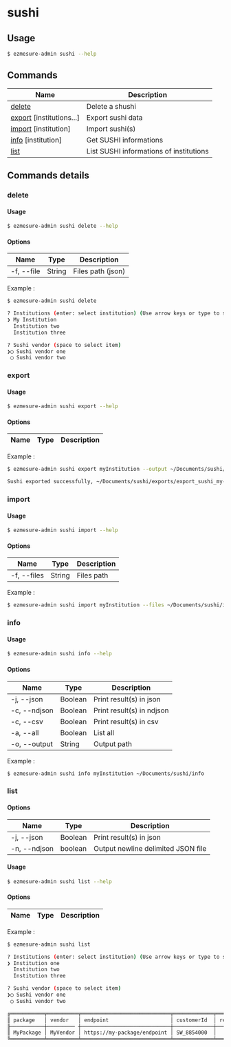 # sushi

## Usage

```bash
$ ezmesure-admin sushi --help
```

## Commands

| Name | Description |
| --- | --- |
| [delete](#delete) | Delete a shushi |
| [export](#export) [institutions...] | Export sushi data |
| [import](#import) [institution] | Import sushi(s) |
| [info](#info) [institution] | Get SUSHI informations |
| [list](#list) | List SUSHI informations of institutions |

## Commands details

### delete

#### Usage
```bash
$ ezmesure-admin sushi delete --help
```

#### Options
| Name | Type | Description |
| --- | --- | --- |
| -f, --file | String | Files path (json) |

Example :
```bash
$ ezmesure-admin sushi delete

? Institutions (enter: select institution) (Use arrow keys or type to search)
❯ My Institution
  Institution two
  Institution three

? Sushi vendor (space to select item) 
❯◯ Sushi vendor one
 ◯ Sushi vendor two
```

### export

#### Usage
```bash
$ ezmesure-admin sushi export --help
```

#### Options
| Name | Type | Description |
| --- | --- | --- |


Example :
```bash
$ ezmesure-admin sushi export myInstitution --output ~/Documents/sushi/exports

Sushi exported successfully, ~/Documents/sushi/exports/export_sushi_my-institution_2021_04_20_13_35_35.json
```

### import

#### Usage
```bash
$ ezmesure-admin sushi import --help
```

#### Options
| Name | Type | Description |
| --- | --- | --- |
| -f, --files | String | Files path |

Example :
```bash
$ ezmesure-admin sushi import myInstitution --files ~/Documents/sushi/imports/*.json
```

### info

#### Usage
```bash
$ ezmesure-admin sushi info --help
```

#### Options
| Name | Type | Description |
| --- | --- | --- |
| -j, --json | Boolean | Print result(s) in json |
| -c, --ndjson | Boolean | Print result(s) in ndjson |
| -c, --csv | Boolean | Print result(s) in csv |
| -a, --all | Boolean | List all |
| -o, --output | String | Output path |

Example :
```bash
$ ezmesure-admin sushi info myInstitution ~/Documents/sushi/info
```

### list

#### Options
| Name | Type | Description |
| --- | --- | --- |
| -j, --json | Boolean | Print result(s) in json |
| -n, --ndjson | boolean | Output newline delimited JSON file |

#### Usage
```bash
$ ezmesure-admin sushi list --help
```

#### Options
| Name | Type | Description |
| --- | --- | --- |

Example :
```bash
$ ezmesure-admin sushi list

? Institutions (enter: select institution) (Use arrow keys or type to search)
❯ Institution one
  Institution two
  Institution three

? Sushi vendor (space to select item) 
❯◯ Sushi vendor one
 ◯ Sushi vendor two

╔═══════════╤══════════╤═════════════════════════════╤═════════════╤═════════════╤════════════════════════════════════════════╤═════════╗
║ package   │ vendor   │ endpoint                    │ customerId  │ requestorId │ apiKey                                     │ comment ║
╟───────────┼───────── ┼─────────────────────────────┼─────────────┼─────────────┼────────────────────────────────────────────┼─────────╢
║ MyPackage │ MyVendor │ https://my-package/endpoint │ SW_8854000  │             │ myvendor::11097a7fadc5faf1b2f054d62e0bd31e │         ║
╚═══════════╧══════════╧═════════════════════════════╧═════════════╧═════════════╧════════════════════════════════════════════╧═════════╝
```
